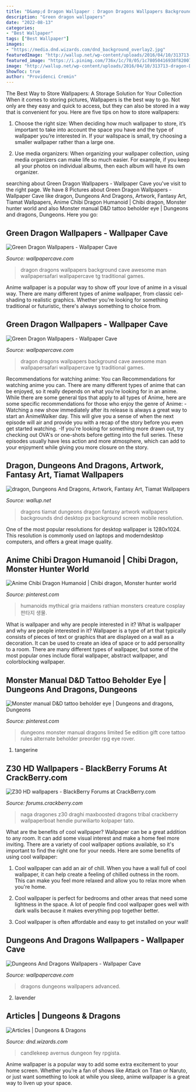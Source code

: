 ```yaml
---
title: "D&amp;d Dragon Wallpaper : Dragon Dragons Wallpapers Background Cave Awesome Man Wallpapersafari Wallpapercave Tg Traditional Games"
description: "Green dragon wallpapers"
date: "2022-08-13"
categories:
- "Best Wallpaper"
tags: ["Best Wallpaper"]
images:
- "https://media.dnd.wizards.com/dnd_background_overlay2.jpg"
featuredImage: "http://wallup.net/wp-content/uploads/2016/04/10/313713-dragon-Dungeons_and_Dragons-artwork-fantasy_art-tiamat.jpg"
featured_image: "https://i.pinimg.com/736x/1c/78/05/1c78050416938f82007ec63a0c9636e0.jpg"
image: "http://wallup.net/wp-content/uploads/2016/04/10/313713-dragon-Dungeons_and_Dragons-artwork-fantasy_art-tiamat.jpg"
ShowToc: true
author: "Providenci Cremin"
---
```



The Best Way to Store Wallpapers: A Storage Solution for Your Collection
When it comes to storing pictures, Wallpapers is the best way to go. Not only are they easy and quick to access, but they can also be stored in a way that is convenient for you. Here are five tips on how to store wallpapers:
1) Choose the right size: When deciding how much wallpaper to store, it’s important to take into account the space you have and the type of wallpaper you’re interested in. If your wallspace is small, try choosing a smaller wallpaper rather than a large one.

2) Use media organizers: When organizing your wallpaper collection, using media organizers can make life so much easier. For example, if you keep all your photos on individual albums, then each album will have its own organizer.

	

		
searching about Green Dragon Wallpapers - Wallpaper Cave you've visit to the right page. We have 8 Pictures about Green Dragon Wallpapers - Wallpaper Cave like dragon, Dungeons And Dragons, Artwork, Fantasy Art, Tiamat Wallpapers, Anime Chibi Dragon Humanoid | Chibi dragon, Monster hunter world and also Monster manual D&amp;D tattoo beholder eye | Dungeons and dragons, Dungeons. Here you go:
		
    
## Green Dragon Wallpapers - Wallpaper Cave

<img loading=lazy src="http://wallpapercave.com/wp/LI8N0l4.jpg" onerror="this.onerror=null;this.src='https://tse2.mm.bing.net/th?id=OIP.b6kQ-Vdnx7-XjcCkrcsY0QHaKX&amp;pid=15.1';" alt="Green Dragon Wallpapers - Wallpaper Cave">

_Source: wallpapercave.com_

>dragon dragons wallpapers background cave awesome man wallpapersafari wallpapercave tg traditional games. 

	

Anime wallpaper is a popular way to show off your love of anime in a visual way. There are many different types of anime wallpaper, from classic cel-shading to realistic graphics. Whether you're looking for something traditional or futuristic, there's always something to choice from.

    
## Green Dragon Wallpapers - Wallpaper Cave

<img loading=lazy src="https://wallpapercave.com/wp/LI8N0l4.jpg" onerror="this.onerror=null;this.src='https://tse1.mm.bing.net/th?id=OIP.Z-riFRI8Kk2LgvPYsKQO-gHaKX&amp;pid=15.1';" alt="Green Dragon Wallpapers - Wallpaper Cave">

_Source: wallpapercave.com_

>dragon dragons wallpapers background cave awesome man wallpapersafari wallpapercave tg traditional games. 

	

Recommendations for watching anime: You can
Recommendations for watching anime you can. There are many different types of anime that can be enjoyed, so it really depends on what you're looking for in an anime. While there are some general tips that apply to all types of Anime, here are some specific recommendations for those who enjoy the genre of Anime: 
-Watching a new show immediately after its release is always a great way to start an AnimeWalker day. This will give you a sense of when the next episode will air and provide you with a recap of the story before you even get started watching. 
-If you're looking for something more drawn out, try checking out OVA's or one-shots before getting into the full series. These episodes usually have less action and more atmosphere, which can add to your enjoyment while giving you more closure on the story.

    
## Dragon, Dungeons And Dragons, Artwork, Fantasy Art, Tiamat Wallpapers

<img loading=lazy src="http://wallup.net/wp-content/uploads/2016/04/10/313713-dragon-Dungeons_and_Dragons-artwork-fantasy_art-tiamat.jpg" onerror="this.onerror=null;this.src='https://tse3.mm.bing.net/th?id=OIP.Z6tVsHUefba9F5_Ya80KCAHaEo&amp;pid=15.1';" alt="dragon, Dungeons And Dragons, Artwork, Fantasy Art, Tiamat Wallpapers">

_Source: wallup.net_

>dragons tiamat dungeons dragon fantasy artwork wallpapers backgrounds dnd desktop px background screen mobile resolution. 

	

One of the most popular resolutions for desktop wallpaper is 1280x1024. This resolution is commonly used on laptops and moderndesktop computers, and offers a great image quality.

    
## Anime Chibi Dragon Humanoid | Chibi Dragon, Monster Hunter World

<img loading=lazy src="https://i.pinimg.com/736x/7d/11/23/7d1123c9c39a12d1a0a7f8c911bc16cf.jpg" onerror="this.onerror=null;this.src='https://tse4.mm.bing.net/th?id=OIP.RYJHTDdSV1ENucu0_tKMEgHaD7&amp;pid=15.1';" alt="Anime Chibi Dragon Humanoid | Chibi dragon, Monster hunter world">

_Source: pinterest.com_

>humanoids mythical gria maidens rathian monsters creature cosplay 판타지 생물. 

	

What is wallpaper and why are people interested in it?
What is wallpaper and why are people interested in it?
Wallpaper is a type of art that typically consists of pieces of text or graphics that are displayed on a wall as a decoration. It can be used to create an idea of space or to add personality to a room. There are many different types of wallpaper, but some of the most popular ones include floral wallpaper, abstract wallpaper, and colorblocking wallpaper.

    
## Monster Manual D&amp;D Tattoo Beholder Eye | Dungeons And Dragons, Dungeons

<img loading=lazy src="https://i.pinimg.com/736x/1c/78/05/1c78050416938f82007ec63a0c9636e0.jpg" onerror="this.onerror=null;this.src='https://tse3.mm.bing.net/th?id=OIP.-wF9RUy528JodjdGw-mfNAHaJ5&amp;pid=15.1';" alt="Monster manual D&amp;D tattoo beholder eye | Dungeons and dragons, Dungeons">

_Source: pinterest.com_

>dungeons monster manual dragons limited 5e edition gift core tattoo rules alternate beholder preorder rpg eye rover. 

	

1. tangerine 

    
## Z30 HD Wallpapers - BlackBerry Forums At CrackBerry.com

<img loading=lazy src="https://forums.crackberry.com/attachments/blackberry-10-wallpapers-f308/301401d1411969468t-z30-hd-wallpapers-redblackdragon.jpg" onerror="this.onerror=null;this.src='https://tse2.mm.bing.net/th?id=OIP.rE0Nk35EC6tH_ZbdkWF2wAHaNK&amp;pid=15.1';" alt="Z30 HD wallpapers - BlackBerry Forums at CrackBerry.com">

_Source: forums.crackberry.com_

>naga dragones z30 draghi maxboosted dragons tribal crackberry wallpaperboat hendie purwiliarto kolpaper tato. 

	

What are the benefits of cool wallpaper?
Wallpaper can be a great addition to any room. It can add some visual interest and make a home feel more inviting. There are a variety of cool wallpaper options available, so it's important to find the right one for your needs. Here are some benefits of using cool wallpaper: 
1. Cool wallpaper can add an air of chill. When you have a wall full of cool wallpaper, it can help create a feeling of chilled outness in the room. This can make you feel more relaxed and allow you to relax more when you're home. 

2. Cool wallpaper is perfect for bedrooms and other areas that need some lightness in the space. A lot of people find cool wallpaper goes well with dark walls because it makes everything pop together better. 

3. Cool wallpaper is often affordable and easy to get installed on your wall!

    
## Dungeons And Dragons Wallpapers - Wallpaper Cave

<img loading=lazy src="https://wallpapercave.com/wp/9aWF7Jz.jpg" onerror="this.onerror=null;this.src='https://tse4.mm.bing.net/th?id=OIP.DK2Ov8hnkNgVjjNIeg7GdgHaEo&amp;pid=15.1';" alt="Dungeons And Dragons Wallpapers - Wallpaper Cave">

_Source: wallpapercave.com_

>dragons dungeons wallpapers advanced. 

	

2. lavender 

    
## Articles | Dungeons &amp; Dragons

<img loading=lazy src="https://media.dnd.wizards.com/dnd_background_overlay2.jpg" onerror="this.onerror=null;this.src='https://tse2.mm.bing.net/th?id=OIP.YlI02rMFhhrRc49OT6BCKwHaEK&amp;pid=15.1';" alt="Articles | Dungeons &amp; Dragons">

_Source: dnd.wizards.com_

>candlekeep avernus dungeon fey rpgista. 

	

Anime wallpaper is a popular way to add some extra excitement to your home screen. Whether you’re a fan of shows like Attack on Titan or Naruto, or just want something to look at while you sleep, anime wallpaper is a great way to liven up your space.

